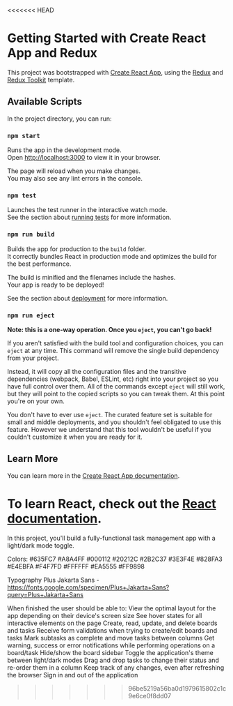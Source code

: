 <<<<<<< HEAD
# Getting Started with Create React App and Redux

This project was bootstrapped with [Create React App](https://github.com/facebook/create-react-app), using the [Redux](https://redux.js.org/) and [Redux Toolkit](https://redux-toolkit.js.org/) template.

## Available Scripts

In the project directory, you can run:

### `npm start`

Runs the app in the development mode.\
Open [http://localhost:3000](http://localhost:3000) to view it in your browser.

The page will reload when you make changes.\
You may also see any lint errors in the console.

### `npm test`

Launches the test runner in the interactive watch mode.\
See the section about [running tests](https://facebook.github.io/create-react-app/docs/running-tests) for more information.

### `npm run build`

Builds the app for production to the `build` folder.\
It correctly bundles React in production mode and optimizes the build for the best performance.

The build is minified and the filenames include the hashes.\
Your app is ready to be deployed!

See the section about [deployment](https://facebook.github.io/create-react-app/docs/deployment) for more information.

### `npm run eject`

**Note: this is a one-way operation. Once you `eject`, you can't go back!**

If you aren't satisfied with the build tool and configuration choices, you can `eject` at any time. This command will remove the single build dependency from your project.

Instead, it will copy all the configuration files and the transitive dependencies (webpack, Babel, ESLint, etc) right into your project so you have full control over them. All of the commands except `eject` will still work, but they will point to the copied scripts so you can tweak them. At this point you're on your own.

You don't have to ever use `eject`. The curated feature set is suitable for small and middle deployments, and you shouldn't feel obligated to use this feature. However we understand that this tool wouldn't be useful if you couldn't customize it when you are ready for it.

## Learn More

You can learn more in the [Create React App documentation](https://facebook.github.io/create-react-app/docs/getting-started).

To learn React, check out the [React documentation](https://reactjs.org/).
=======
In this project, you'll build a fully-functional task management app with a light/dark mode toggle.

Colors:
#635FC7
#A8A4FF
#000112
#20212C
#2B2C37
#3E3F4E
#828FA3
#E4EBFA
#F4F7FD
#FFFFFF
#EA5555
#FF9898

Typography
Plus Jakarta Sans - https://fonts.google.com/specimen/Plus+Jakarta+Sans?query=Plus+Jakarta+Sans

When finished the user should be able to:
View the optimal layout for the app depending on their device's screen size
See hover states for all interactive elements on the page
Create, read, update, and delete boards and tasks
Receive form validations when trying to create/edit boards and tasks
Mark subtasks as complete and move tasks between columns
Get warning, success or error notifications while performing operations on a board/task
Hide/show the board sidebar
Toggle the application's theme between light/dark modes
Drag and drop tasks to change their status and re-order them in a column
Keep track of any changes, even after refreshing the browser
Sign in and out of the application
>>>>>>> 96be5219a56ba0d1979615802c1c9e6ce0f8dd07
